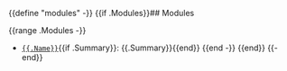 {{define "modules" -}}
{{if .Modules}}## Modules

{{range .Modules -}}
 - [`{{.Name}}`]({{.GetFileName}}/_index.md){{if .Summary}}: {{.Summary}}{{end}}
{{end -}}
{{end}}
{{- end}}